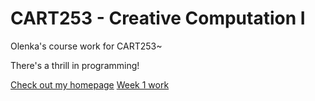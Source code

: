 # CART253 - Creative Computation I

Olenka's course work for CART253~

There's a thrill in programming!

[Check out my homepage](https://doumeki21.github.io/CART253)
[Week 1 work](CART253/index.html)
